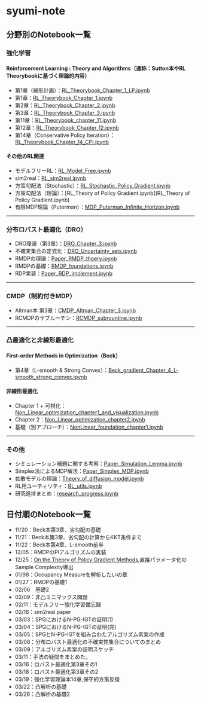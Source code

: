 # syumi-note

## 分野別のNotebook一覧

### 強化学習

#### Reinforcement Learning : Theory and Algorithms（通称：Sutton本やRL Theorybookに基づく理論的内容）
- 第1章（線形計画）：[RL_Theorybook_Chapter_1_LP.ipynb](RL_Theorybook_Chapter_1_LP.ipynb)
- 第1章：[RL_Theorybook_Chapter_1.ipynb](RL_Theorybook_Chapter_1.ipynb)
- 第2章：[RL_Theorybook_Chapter_2.ipynb](RL_Theorybook_Chapter_2.ipynb)
- 第3章：[RL_Theorybook_Chapter_3.ipynb](RL_Theorybook_Chapter_3.ipynb)
- 第11章：[RL_Theorybook_chapter_11.ipynb](RL_Theorybook_chapter_11.ipynb)
- 第12章：[RL_Theorybook_Chapter_12.ipynb](RL_Theorybook_Chapter_12.ipynb)
- 第14章（Conservative Policy Iteration）：[RL_Theorybook_Chapter_14_CPI.ipynb](RL_Theorybook_Chapter_14_CPI.ipynb)

#### その他のRL関連
- モデルフリーRL：[RL_Model_Free.ipynb](RL_Model_Free.ipynb)
- sim2real：[RL_sim2real.ipynb](RL_sim2real.ipynb)
- 方策勾配法（Stochastic）：[RL_Stochastic_Policy_Gradient.ipynb](RL_Stochastic_Policy_Gradient.ipynb)
- 方策勾配法（理論）：[RL_Theory of Policy Gradient.ipynb](RL_Theory of Policy Gradient.ipynb)
- 有限MDP理論（Puterman）：[MDP_Puterman_Infinite_Horizon.ipynb](MDP_Puterman_Infinite_Horizon.ipynb)

---

### 分布ロバスト最適化（DRO）

- DRO理論（第3章）：[DRO_Chapter_3.ipynb](DRO_Chapter_3.ipynb)
- 不確実集合の定式化：[DRO_Uncertainty_sets.ipynb](DRO_Uncertainty_sets.ipynb)
- RMDPの理論：[Paper_RMDP_thoery.ipynb](Paper_RMDP_thoery.ipynb)
- RMDPの基礎：[RMDP_foundations.ipynb](RMDP_foundations.ipynb)
- RDP実装：[Paper_RDP_implement.ipynb](Paper_RDP_implement.ipynb)

---

### CMDP（制約付きMDP）

- Altman本 第3章：[CMDP_Altman_Chapter_3.ipynb](CMDP_Altman_Chapter_3.ipynb)
- RCMDPのサブルーチン：[RCMDP_subrountine.ipynb](RCMDP_subrountine.ipynb)

---

### 凸最適化と非線形最適化

#### First-order Methods in Optimization（Beck）
- 第4章（L-smooth & Strong Convex）：[Beck_gradient_Chapter_4_L-smooth_strong_convex.ipynb](Beck_gradient_Chapter_4_L-smooth_strong_convex.ipynb)

#### 非線形最適化
- Chapter 1 + 可視化：[Non_Linear_optimization_chapter1_and_visualization.ipynb](Non_Linear_optimization_chapter1_and_visualization.ipynb)
- Chapter 2：[Non_Linear_optimization_chapter2.ipynb](Non_Linear_optimization_chapter2.ipynb)
- 基礎（別アプローチ）：[NonLinear_foundation_chapter1.ipynb](NonLinear_foundation_chapter1.ipynb)

---

### その他

- シミュレーション補題に関する考察：[Paper_Simulation_Lemma.ipynb](Paper_Simulation_Lemma.ipynb)
- Simplex法によるMDP解法：[Paper_Simplex_MDP.ipynb](Paper_Simplex_MDP.ipynb)
- 拡散モデルの理論：[Theory_of_diffusion_model.ipynb](Theory_of_diffusion_model.ipynb)
- RL用ユーティリティ：[RL_utils.ipynb](RL_utils.ipynb)
- 研究進捗まとめ：[research_progress.ipynb](research_progress.ipynb)



## 日付順のNotebook一覧

* 11/20：Beck本第3章、劣勾配の基礎
* 11/21：Beck本第3章、劣勾配の計算からKKT条件まで
* 11/22：Beck本第4章、L-smooth前半
* 12/05：RMDPのPIアルゴリズムの実装
* 12/25：[On the Theory of Policy Gradient Methods](https://arxiv.org/abs/1908.00261),直接パラメータ化のSample Complexity導出
* 01/98：Occupancy Measureを解析したいの章
* 01/27：RMDPの基礎1
* 02/06　基礎2
* 02/09：非凸ミニマックス問題
* 02/11：モデルフリー強化学習備忘録
* 02/16：sim2real paper
* 03/03：SPGにおけるN-PG-IGTの証明(1)
* 03/04：SPGにおけるN-PG-IGTの証明(完)
* 03/05：SPGとN-PG-IGTを組み合わたアルゴリズム素案の作成
* 03/08：分布ロバスト最適化の不確実性集合についてのまとめ
* 03/09：アルゴリズム素案の証明スケッチ
* 03/11：手法の疑問をまとめた。
* 03/16：ロバスト最適化第3章その1
* 03/18：ロバスト最適化第3章その2
* 03/19：強化学習理論本14章,保守的方策反復
* 03/22：凸解析の基礎
* 03/26：凸解析の基礎2
  
